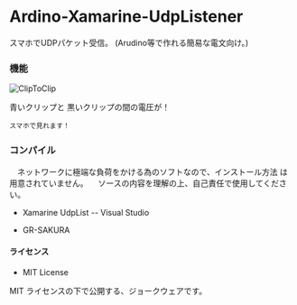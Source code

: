 # Ardino-Xamarine-UdpListener
スマホでUDPパケット受信。 (Arudino等で作れる簡易な電文向け。)


### 機能

![ClipToClip](http://saneyukim.github.io/images/CIMG3202.png)

青いクリップと
	黒いクリップの間の電圧が！

	スマホで見れます！


### コンパイル

　ネットワークに極端な負荷をかける為のソフトなので、インストール方法
は用意されていません。
　ソースの内容を理解の上、自己責任で使用してください。

* Xamarine UdpList
-- Visual Studio 


* GR-SAKURA 



#### ライセンス

* MIT License

MIT ライセンスの下で公開する、ジョークウェアです。
